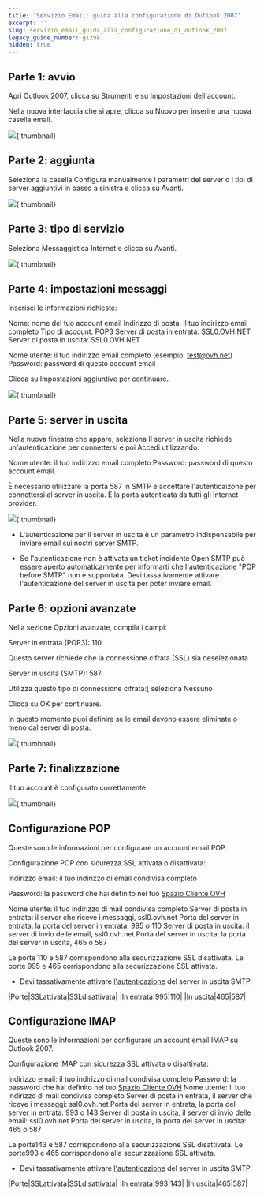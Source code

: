 ```yaml
---
title: 'Servizio Email: guida alla configurazione di Outlook 2007'
excerpt: ''
slug: servizio_email_guida_alla_configurazione_di_outlook_2007
legacy_guide_number: g1298
hidden: true
---
```



## Parte 1: avvio
Apri Outlook 2007, clicca su Strumenti e su Impostazioni dell'account.

Nella nuova interfaccia che si apre, clicca su Nuovo per inserire una nuova casella email.

![](images/img_1238.jpg){.thumbnail}


## Parte 2: aggiunta
Seleziona la casella Configura manualmente i parametri del server o i tipi di server aggiuntivi in basso a sinistra e clicca su Avanti.

![](images/img_1239.jpg){.thumbnail}


## Parte 3: tipo di servizio
Seleziona Messaggistica Internet e clicca su Avanti.

![](images/img_1240.jpg){.thumbnail}


## Parte 4: impostazioni messaggi
Inserisci le informazioni richieste:

Nome: nome del tuo account email
Indirizzo di posta: il tuo indirizzo email completo
Tipo di account: POP3
Server di posta in entrata: SSL0.OVH.NET
Server di posta in uscita: SSL0.OVH.NET

Nome utente: il tuo indirizzo email completo (esempio: test@ovh.net)
Password: password di questo account email

Clicca su Impostazioni aggiuntive per continuare.

![](images/img_1241.jpg){.thumbnail}


## Parte 5: server in uscita
Nella nuova finestra che appare, seleziona Il server in uscita richiede un'autenticazione per connettersi e poi Accedi utilizzando:

Nome utente: il tuo indirizzo email completo
Password: password di questo account email.


È necessario utilizzare la porta 587 in SMTP e accettare l'autenticaizone per connettersi al server in uscita. È la porta autenticata da tutti gli Internet provider. 

![](images/img_1242.jpg){.thumbnail}

- L'autenticazione per il server in uscita è un parametro indispensabile per inviare email sui nostri server SMTP.

- Se l'autenticazione non è attivata un ticket incidente Open SMTP può essere aperto automaticamente per informarti che l'autenticazione "POP before SMTP" non è supportata. Devi tassativamente attivare l'autenticazione del server in uscita per poter inviare email.




## Parte 6: opzioni avanzate
Nella sezione Opzioni avanzate, compila i campi:


Server in entrata (POP3):  110

Questo server richiede che la connessione cifrata (SSL) sia deselezionata

Server in uscita (SMTP):  587.

Utilizza questo tipo di connessione cifrata:[ seleziona Nessuno

Clicca su OK per continuare.

In questo momento puoi definire se le email devono essere eliminate o meno dal server di posta.

![](images/img_1243.jpg){.thumbnail}


## Parte 7: finalizzazione
Il tuo account è configurato correttamente

![](images/img_1244.jpg){.thumbnail}


## Configurazione POP
Queste sono le informazioni per configurare un account email POP.

Configurazione POP con sicurezza SSL attivata o disattivata:

Indirizzo email: il tuo indirizzo di email condivisa completo

Password: la password che hai definito nel tuo [Spazio Cliente OVH](https://www.ovh.com/auth/?action=gotomanager&from=https://www.ovh.it/&ovhSubsidiary=it)

Nome utente: il tuo indirizzo di mail condivisa completo
Server di posta in entrata: il server che riceve i messaggi, ssl0.ovh.net
Porta del server in entrata: la porta del server in entrata, 995 o 110
Server di posta in uscita: il server di invio delle email, ssl0.ovh.net
Porta del server in uscita: la porta del server in uscita, 465 o 587

Le porte 110 e 587 corrispondono alla securizzazione SSL disattivata.
Le porte 995 e 465 corrispondono alla securizzazione SSL attivata.


- Devi tassativamente attivare [l'autenticazione](#configuration_manuelle_partie_5_serveur_sortant) del server in uscita SMTP.


|Porte|SSLattivata|SSLdisattivata|
|In entrata|995|110|
|In uscita|465|587|




## Configurazione IMAP
Queste sono le informazioni per configurare un account email IMAP su Outlook 2007.

Configurazione IMAP con sicurezza SSL attivata o disattivata:

Indirizzo email: il tuo indirizzo di mail condivisa completo
Password: la password che hai definito nel tuo [Spazio Cliente OVH](https://www.ovh.com/auth/?action=gotomanager&from=https://www.ovh.it/&ovhSubsidiary=it)
Nome utente: il tuo indirizzo di mail condivisa completo
Server di posta in entrata, il server che riceve i messaggi: ssl0.ovh.net
Porta del server in entrata, la porta del server in entrata: 993 o 143
Server di posta in uscita, il server di invio delle email: ssl0.ovh.net
Porta del server in uscita, la porta del server in uscita: 465 o 587

Le porte143 e 587 corrispondono alla securizzazione SSL disattivata.
Le porte993 e 465 corrispondono alla securizzazione SSL attivata.


- Devi tassativamente attivare [l'autenticazione](#configuration_manuelle_partie_5_serveur_sortant) del server in uscita SMTP.


|Porte|SSLattivata|SSLdisattivata|
|In entrata|993|143|
|In uscita|465|587|



